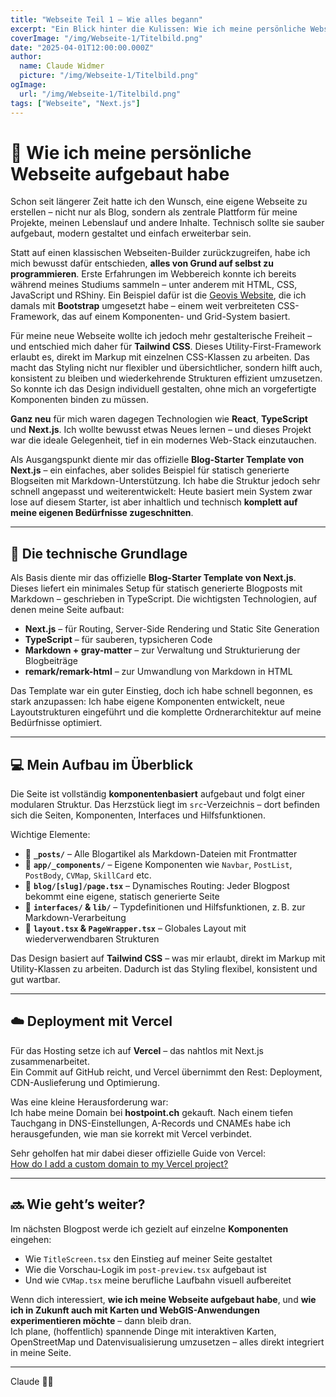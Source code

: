 ```yaml
---
title: "Webseite Teil 1 – Wie alles begann"
excerpt: "Ein Blick hinter die Kulissen: Wie ich meine persönliche Webseite mit Next.js, Markdown und TypeScript gebaut habe."
coverImage: "/img/Webseite-1/Titelbild.png"
date: "2025-04-01T12:00:00.000Z"
author:
  name: Claude Widmer
  picture: "/img/Webseite-1/Titelbild.png"
ogImage:
  url: "/img/Webseite-1/Titelbild.png"
tags: ["Webseite", "Next.js"]
---
```


# 🚀 Wie ich meine persönliche Webseite aufgebaut habe

Schon seit längerer Zeit hatte ich den Wunsch, eine eigene Webseite zu erstellen – nicht nur als Blog, sondern als zentrale Plattform für meine Projekte, meinen Lebenslauf und andere Inhalte. Technisch sollte sie sauber aufgebaut, modern gestaltet und einfach erweiterbar sein.

Statt auf einen klassischen Webseiten-Builder zurückzugreifen, habe ich mich bewusst dafür entschieden, **alles von Grund auf selbst zu programmieren**. Erste Erfahrungen im Webbereich konnte ich bereits während meines Studiums sammeln – unter anderem mit HTML, CSS, JavaScript und RShiny. Ein Beispiel dafür ist die <a href="https://widmerc.github.io/Geovis_Website/" target="_blank" rel="noopener noreferrer">Geovis Website</a>, die ich damals mit **Bootstrap** umgesetzt habe – einem weit verbreiteten CSS-Framework, das auf einem Komponenten- und Grid-System basiert.

Für meine neue Webseite wollte ich jedoch mehr gestalterische Freiheit – und entschied mich daher für **Tailwind CSS**. Dieses Utility-First-Framework erlaubt es, direkt im Markup mit einzelnen CSS-Klassen zu arbeiten. Das macht das Styling nicht nur flexibler und übersichtlicher, sondern hilft auch, konsistent zu bleiben und wiederkehrende Strukturen effizient umzusetzen. So konnte ich das Design individuell gestalten, ohne mich an vorgefertigte Komponenten binden zu müssen.

**Ganz neu** für mich waren dagegen Technologien wie **React**, **TypeScript** und **Next.js**. Ich wollte bewusst etwas Neues lernen – und dieses Projekt war die ideale Gelegenheit, tief in ein modernes Web-Stack einzutauchen.

Als Ausgangspunkt diente mir das offizielle **Blog-Starter Template von Next.js** – ein einfaches, aber solides Beispiel für statisch generierte Blogseiten mit Markdown-Unterstützung. Ich habe die Struktur jedoch sehr schnell angepasst und weiterentwickelt: Heute basiert mein System zwar lose auf diesem Starter, ist aber inhaltlich und technisch **komplett auf meine eigenen Bedürfnisse zugeschnitten**.



---
## 🧱 Die technische Grundlage

Als Basis diente mir das offizielle **Blog-Starter Template von Next.js**. Dieses liefert ein minimales Setup für statisch generierte Blogposts mit Markdown – geschrieben in TypeScript. Die wichtigsten Technologien, auf denen meine Seite aufbaut:

- **Next.js** – für Routing, Server-Side Rendering und Static Site Generation
- **TypeScript** – für sauberen, typsicheren Code
- **Markdown + gray-matter** – zur Verwaltung und Strukturierung der Blogbeiträge
- **remark/remark-html** – zur Umwandlung von Markdown in HTML

Das Template war ein guter Einstieg, doch ich habe schnell begonnen, es stark anzupassen: Ich habe eigene Komponenten entwickelt, neue Layoutstrukturen eingeführt und die komplette Ordnerarchitektur auf meine Bedürfnisse optimiert.

---

## 💻 Mein Aufbau im Überblick

Die Seite ist vollständig **komponentenbasiert** aufgebaut und folgt einer modularen Struktur. Das Herzstück liegt im `src`-Verzeichnis – dort befinden sich die Seiten, Komponenten, Interfaces und Hilfsfunktionen.

Wichtige Elemente:

- 📁 **`_posts/`** – Alle Blogartikel als Markdown-Dateien mit Frontmatter
- 📁 **`app/_components/`** – Eigene Komponenten wie `Navbar`, `PostList`, `PostBody`, `CVMap`, `SkillCard` etc.
- 📁 **`blog/[slug]/page.tsx`** – Dynamisches Routing: Jeder Blogpost bekommt eine eigene, statisch generierte Seite
- 📁 **`interfaces/` & `lib/`** – Typdefinitionen und Hilfsfunktionen, z. B. zur Markdown-Verarbeitung
- 📄 **`layout.tsx` & `PageWrapper.tsx`** – Globales Layout mit wiederverwendbaren Strukturen

Das Design basiert auf **Tailwind CSS** – was mir erlaubt, direkt im Markup mit Utility-Klassen zu arbeiten. Dadurch ist das Styling flexibel, konsistent und gut wartbar.

---

## ☁️ Deployment mit Vercel

Für das Hosting setze ich auf **Vercel** – das nahtlos mit Next.js zusammenarbeitet.  
Ein Commit auf GitHub reicht, und Vercel übernimmt den Rest: Deployment, CDN-Auslieferung und Optimierung.

Was eine kleine Herausforderung war:  
Ich habe meine Domain bei **hostpoint.ch** gekauft. Nach einem tiefen Tauchgang in DNS-Einstellungen, A-Records und CNAMEs habe ich herausgefunden, wie man sie korrekt mit Vercel verbindet.

Sehr geholfen hat mir dabei dieser offizielle Guide von Vercel:  
<a href="https://vercel.com/guides/how-do-i-add-a-custom-domain-to-my-vercel-project" target="_blank" rel="noopener noreferrer">How do I add a custom domain to my Vercel project?</a>

---

## 🔜 Wie geht’s weiter?

Im nächsten Blogpost werde ich gezielt auf einzelne **Komponenten** eingehen:

- Wie `TitleScreen.tsx` den Einstieg auf meiner Seite gestaltet  
- Wie die Vorschau-Logik im `post-preview.tsx` aufgebaut ist  
- Und wie `CVMap.tsx` meine berufliche Laufbahn visuell aufbereitet

Wenn dich interessiert, **wie ich meine Webseite aufgebaut habe**, und **wie ich in Zukunft auch mit Karten und WebGIS-Anwendungen experimentieren möchte** – dann bleib dran.  
Ich plane, (hoffentlich) spannende Dinge mit interaktiven Karten, OpenStreetMap und Datenvisualisierung umzusetzen – alles direkt integriert in meine Seite.

---

Claude 👨‍💻

